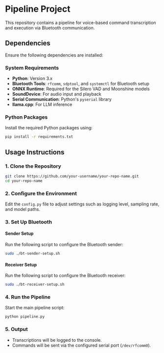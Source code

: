 # Pipeline Project

This repository contains a pipeline for voice-based command transcription and execution via Bluetooth communication.

## Dependencies

Ensure the following dependencies are installed:

### System Requirements
- **Python**: Version 3.x
- **Bluetooth Tools**: `rfcomm`, `sdptool`, and `systemctl` for Bluetooth setup
- **ONNX Runtime**: Required for the Silero VAD and Moonshine models
- **SoundDevice**: For audio input and playback
- **Serial Communication**: Python's `pyserial` library
- **llama.cpp**: For LLM inference

### Python Packages
Install the required Python packages using:
```bash
pip install -r requirements.txt
```

## Usage Instructions

### 1. Clone the Repository
```bash
git clone https://github.com/your-username/your-repo-name.git
cd your-repo-name
```

### 2. Configure the Environment
Edit the `config.py` file to adjust settings such as logging level, sampling rate, and model paths.

### 3. Set Up Bluetooth
#### Sender Setup
Run the following script to configure the Bluetooth sender:
```bash
sudo ./bt-sender-setup.sh
```

#### Receiver Setup
Run the following script to configure the Bluetooth receiver:
```bash
sudo ./bt-receiver-setup.sh
```

### 4. Run the Pipeline
Start the main pipeline script:
```bash
python pipeline.py
```

### 5. Output
- Transcriptions will be logged to the console.
- Commands will be sent via the configured serial port (`/dev/rfcomm0`).

